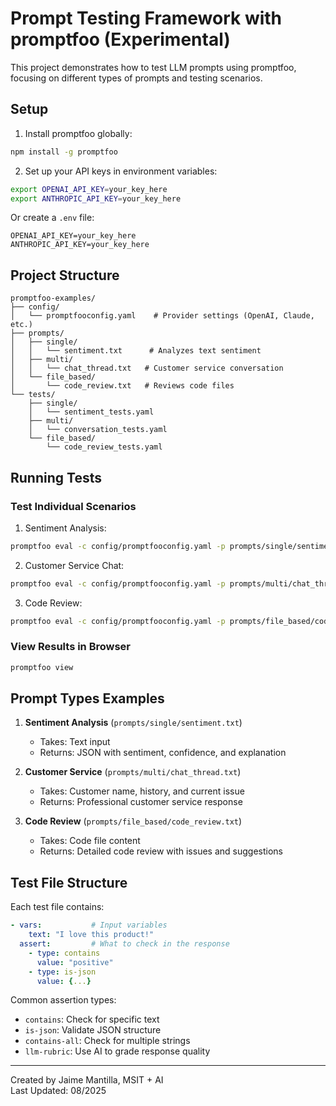 # Prompt Testing Framework with promptfoo (Experimental)

This project demonstrates how to test LLM prompts using promptfoo, focusing on different types of prompts and testing scenarios.

## Setup

1. Install promptfoo globally:
```bash
npm install -g promptfoo
```

2. Set up your API keys in environment variables:
```bash
export OPENAI_API_KEY=your_key_here
export ANTHROPIC_API_KEY=your_key_here
```

Or create a `.env` file:
```
OPENAI_API_KEY=your_key_here
ANTHROPIC_API_KEY=your_key_here
```

## Project Structure

```
promptfoo-examples/
├── config/
│   └── promptfooconfig.yaml    # Provider settings (OpenAI, Claude, etc.)
├── prompts/
│   ├── single/
│   │   └── sentiment.txt      # Analyzes text sentiment
│   ├── multi/
│   │   └── chat_thread.txt   # Customer service conversation
│   └── file_based/
│       └── code_review.txt   # Reviews code files
└── tests/
    ├── single/
    │   └── sentiment_tests.yaml
    ├── multi/
    │   └── conversation_tests.yaml
    └── file_based/
        └── code_review_tests.yaml
```

## Running Tests

### Test Individual Scenarios

1. Sentiment Analysis:
```bash
promptfoo eval -c config/promptfooconfig.yaml -p prompts/single/sentiment.txt -t tests/single/sentiment_tests.yaml
```

2. Customer Service Chat:
```bash
promptfoo eval -c config/promptfooconfig.yaml -p prompts/multi/chat_thread.txt -t tests/multi/conversation_tests.yaml
```

3. Code Review:
```bash
promptfoo eval -c config/promptfooconfig.yaml -p prompts/file_based/code_review.txt -t tests/file_based/code_review_tests.yaml
```

### View Results in Browser
```bash
promptfoo view
```

## Prompt Types Examples

1. **Sentiment Analysis** (`prompts/single/sentiment.txt`)
   - Takes: Text input
   - Returns: JSON with sentiment, confidence, and explanation

2. **Customer Service** (`prompts/multi/chat_thread.txt`)
   - Takes: Customer name, history, and current issue
   - Returns: Professional customer service response

3. **Code Review** (`prompts/file_based/code_review.txt`)
   - Takes: Code file content
   - Returns: Detailed code review with issues and suggestions

## Test File Structure

Each test file contains:
```yaml
- vars:           # Input variables
    text: "I love this product!"
  assert:         # What to check in the response
    - type: contains
      value: "positive"
    - type: is-json
      value: {...}
```

Common assertion types:
- `contains`: Check for specific text
- `is-json`: Validate JSON structure
- `contains-all`: Check for multiple strings
- `llm-rubric`: Use AI to grade response quality

---
Created by Jaime Mantilla, MSIT + AI  
Last Updated: 08/2025
